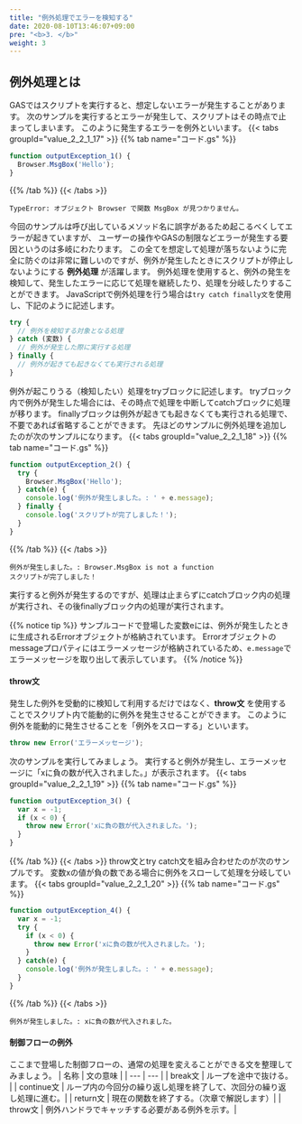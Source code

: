 ```yaml
---
title: "例外処理でエラーを検知する"
date: 2020-08-10T13:46:07+09:00
pre: "<b>3. </b>"
weight: 3
---
```


## 例外処理とは

GASではスクリプトを実行すると、想定しないエラーが発生することがあります。
次のサンプルを実行するとエラーが発生して、スクリプトはその時点で止まってしまいます。
このように発生するエラーを例外といいます。
{{< tabs groupId="value_2_2_1_17" >}}
{{% tab name="コード.gs" %}}
```js
function outputException_1() {
  Browser.MsgBox('Hello');
}
```
{{% /tab %}}
{{< /tabs >}}
```
TypeError: オブジェクト Browser で関数 MsgBox が見つかりません。
```
今回のサンプルは呼び出しているメソッド名に誤字があるため起こるべくしてエラーが起きていますが、
ユーザーの操作やGASの制限などエラーが発生する要因というのは多岐にわたります。
この全てを想定して処理が落ちないように完全に防ぐのは非常に難しいのですが、例外が発生したときにスクリプトが停止しないようにする **例外処理** が活躍します。
例外処理を使用すると、例外の発生を検知して、発生したエラーに応じて処理を継続したり、処理を分岐したりすることができます。
JavaScriptで例外処理を行う場合は`try catch finally文`を使用し、下記のように記述します。
```js
try {
  // 例外を検知する対象となる処理
} catch (変数) {
  // 例外が発生した際に実行する処理
} finally {
  // 例外が起きても起きなくても実行される処理
}
```
例外が起こりうる（検知したい）処理をtryブロックに記述します。
tryブロック内で例外が発生した場合には、その時点で処理を中断してcatchブロックに処理が移ります。
finallyブロックは例外が起きても起きなくても実行される処理で、不要であれば省略することができます。
先ほどのサンプルに例外処理を追加したのが次のサンプルになります。
{{< tabs groupId="value_2_2_1_18" >}}
{{% tab name="コード.gs" %}}
```js
function outputException_2() {
  try {
    Browser.MsgBox('Hello');
  } catch(e) {
    console.log('例外が発生しました。: ' + e.message);
  } finally {
    console.log('スクリプトが完了しました！');
  }
}
```
{{% /tab %}}
{{< /tabs >}}
```
例外が発生しました。: Browser.MsgBox is not a function
スクリプトが完了しました！
```
実行すると例外が発生するのですが、処理は止まらずにcatchブロック内の処理が実行され、その後finallyブロック内の処理が実行されます。

{{% notice tip %}}
サンプルコードで登場した変数eには、例外が発生したときに生成されるErrorオブジェクトが格納されています。
Errorオブジェクトのmessageプロパティにはエラーメッセージが格納されているため、`e.message`でエラーメッセージを取り出して表示しています。
{{% /notice %}}

#### throw文
発生した例外を受動的に検知して利用するだけではなく、**throw文** を使用することでスクリプト内で能動的に例外を発生させることができます。
このように例外を能動的に発生させることを「例外をスローする」といいます。
```js
throw new Error('エラーメッセージ');
```
次のサンプルを実行してみましょう。
実行すると例外が発生し、エラーメッセージに「xに負の数が代入されました。」が表示されます。
{{< tabs groupId="value_2_2_1_19" >}}
{{% tab name="コード.gs" %}}
```js
function outputException_3() {
  var x = -1;
  if (x < 0) {
    throw new Error('xに負の数が代入されました。');
  }
}
```
{{% /tab %}}
{{< /tabs >}}
throw文とtry catch文を組み合わせたのが次のサンプルです。
変数xの値が負の数である場合に例外をスローして処理を分岐しています。
{{< tabs groupId="value_2_2_1_20" >}}
{{% tab name="コード.gs" %}}
```js
function outputException_4() {
  var x = -1;
  try {
    if (x < 0) {
      throw new Error('xに負の数が代入されました。');
    }
  } catch(e) {
    console.log('例外が発生しました。: ' + e.message);
  }
}
```
{{% /tab %}}
{{< /tabs >}}
```
例外が発生しました。: xに負の数が代入されました。
```

#### 制御フローの例外
ここまで登場した制御フローの、通常の処理を変えることができる文を整理してみましょう。
| 名称 | 文の意味 |
| --- |  --- |
| break文 | ループを途中で抜ける。 |
| continue文 | ループ内の今回分の繰り返し処理を終了して、次回分の繰り返し処理に進む。|
| return文 | 現在の関数を終了する。（次章で解説します）|
| throw文 | 例外ハンドラでキャッチする必要がある例外を示す。|
